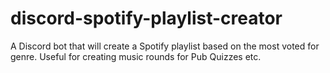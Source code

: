 # discord-spotify-playlist-creator
A Discord bot that will create a Spotify playlist based on the most voted for genre. Useful for creating music rounds for Pub Quizzes etc.
